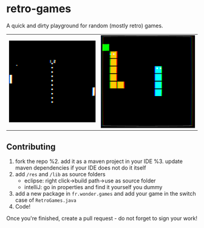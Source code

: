 # retro-games

A quick and dirty playground for random (mostly retro) games.

| | |
|-|-|
| ![pong vignette](_git/pong.png) | ![snake vignette](_git/snake.png) |

## Contributing

1. fork the repo
%2. add it as a maven project in your IDE
%3. update maven dependencies if your IDE does not do it itself
4. add `/res` and `/lib` as source folders 
    - eclipse: right click-\>build path-\>use as source folder
    - intelliJ: go in properties and find it yourself you dummy
5. add a new package in `fr.wonder.games` and add your game in the switch case of `RetroGames.java`
6. Code!

Once you're finished, create a pull request - do not forget to sign your work!

